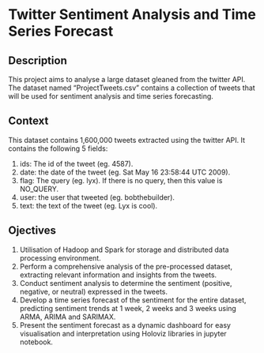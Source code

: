 # Twitter Sentiment Analysis and Time Series Forecast

## Description

This project aims to analyse a large dataset gleaned from the twitter API. The dataset named “ProjectTweets.csv” contains a collection of tweets that will be used for sentiment analysis and time series forecasting.

## Context

This dataset contains 1,600,000 tweets extracted using the twitter API.
It contains the following 5 fields:

1. ids: The id of the tweet (eg. 4587).
2. date: the date of the tweet (eg. Sat May 16 23:58:44 UTC 2009).
3. flag: The query (eg. lyx). If there is no query, then this value is NO_QUERY.
4. user: the user that tweeted (eg. bobthebuilder).
5. text: the text of the tweet (eg. Lyx is cool).

## Ojectives

1. Utilisation of Hadoop and Spark for storage and distributed data processing environment.
2. Perform a comprehensive analysis of the pre-processed dataset, extracting relevant information and insights from the tweets.
3. Conduct sentiment analysis to determine the sentiment (positive, negative, or neutral) expressed in the tweets.
4. Develop a time series forecast of the sentiment for the entire dataset, predicting sentiment trends at 1 week, 2 weeks and 3 weeks using ARMA, ARIMA and SARIMAX.
5. Present the sentiment forecast as a dynamic dashboard for easy visualisation and interpretation using Holoviz libraries in jupyter notebook.
